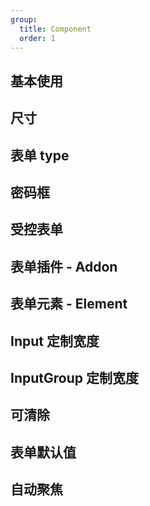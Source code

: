 ```yaml
---
group:
  title: Component
  order: 1
---
```


## 基本使用

<code src="./document/basic.tsx"></code>

## 尺寸

<code src="./document/size.tsx"></code>

## 表单 type

<code src="./document/type.tsx"></code>

## 密码框

<code src="./document/password.tsx"></code>

## 受控表单

<code src="./document/control.tsx"></code>

## 表单插件 - Addon

<code src="./document/groupAddon.tsx"></code>

## 表单元素 - Element

<code src="./document/groupIcon.tsx"></code>

## Input 定制宽度

<code src="./document/width.tsx"></code>

## InputGroup 定制宽度

<code src="./document/groupWidth.tsx"></code>

## 可清除

<code src="./document/clear.tsx"></code>

## 表单默认值

<code src="./document/defaultValue.tsx"></code>

## 自动聚焦

<code src="./document/autoFocus.tsx"></code>

